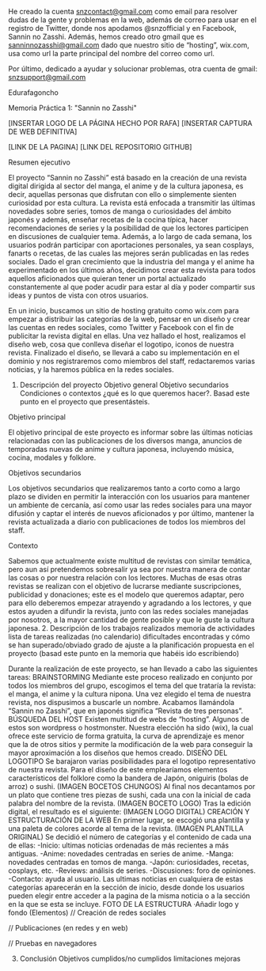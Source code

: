 He creado  la cuenta snzcontact@gmail.com como email para resolver dudas de la gente y problemas en la web, además de correo para usar en el registro de Twitter, donde nos apodamos @snzofficial y en Facebook, Sannin no Zasshi.
Además, hemos creado otro gmail que es sanninnozasshi@gmail.com dado que nuestro sitio de “hosting”, wix.com, usa como url la parte principal del nombre del correo como url.

Por último, dedicado a ayudar y solucionar problemas, otra cuenta de gmail: snzsupport@gmail.com

Edurafagoncho

Memoria Práctica 1: "Sannin no Zasshi"

[INSERTAR LOGO DE LA PÁGINA HECHO POR RAFA]
[INSERTAR CAPTURA DE WEB DEFINITIVA]

[LINK DE LA PAGINA]
[LINK DEL REPOSITORIO GITHUB]

Resumen ejecutivo

El proyecto “Sannin no Zasshi” está basado en la creación de una revista digital dirigida al sector del manga, el anime y de la cultura japonesa, es decir, aquellas personas que disfrutan con ello o simplemente sienten curiosidad por esta cultura. La revista está enfocada a transmitir las últimas novedades sobre series, tomos de manga o curiosidades del ámbito japonés y además, enseñar recetas de la cocina típica, hacer recomendaciones de series y la posibilidad de que los lectores participen en discusiones de cualquier tema.
Además, a lo largo de cada semana, los usuarios podrán participar con aportaciones personales, ya sean cosplays, fanarts o recetas, de las cuales las mejores serán publicadas en las redes sociales.
Dado el gran crecimiento que la industria del manga y el anime ha experimentado en los últimos años, decidimos crear esta revista para todos aquellos aficionados que quieran tener un portal actualizado constantemente al que poder acudir para estar al día y poder compartir sus ideas y puntos de vista con otros usuarios.

En un inicio, buscamos un sitio de hosting gratuito como wix.com para empezar a distribuir las categorías de la web, pensar en un diseño y crear las cuentas en redes sociales, como Twitter y Facebook con el fin de publicitar la revista digital en ellas. Una vez hallado el host, realizamos el diseño web, cosa que conlleva diseñar el logotipo, iconos de nuestra revista. 
Finalizado el diseño, se llevará a cabo su implementación en el dominio y nos registraremos como miembros del staff, redactaremos varias noticias, y la haremos pública en la redes sociales.

1. Descripción del proyecto
Objetivo general
Objetivo secundarios
Condiciones o contextos
¿qué es lo que queremos hacer?. Basad este punto en el proyecto que presentásteis.

Objetivo principal

El objetivo principal de este proyecto es informar sobre las últimas noticias relacionadas con las publicaciones de los diversos manga,  anuncios de temporadas nuevas de anime y cultura japonesa, incluyendo música, cocina, modales y folklore.

Objetivos secundarios

Los objetivos secundarios que realizaremos tanto a corto como a largo plazo se dividen en permitir la interacción con los usuarios para mantener un ambiente de cercanía, así como usar las redes sociales para una mayor difusión y captar el interés de nuevos aficionados y por último, mantener la revista actualizada a diario con publicaciones de todos los miembros del staff.

Contexto

Sabemos que actualmente existe multitud de revistas con similar temática, pero aun así pretendemos sobresalir ya sea por nuestra manera de contar las cosas o por nuestra relación con los lectores. Muchas de esas otras revistas se realizan con el objetivo de lucrarse mediante suscripciones, publicidad y donaciones; este es el modelo que queremos adaptar, pero para ello deberemos empezar atrayendo y agradando a los lectores, y que estos ayuden a difundir la revista, junto con las redes sociales manejadas por nosotros, a la mayor cantidad de gente posible y que le guste la cultura japonesa.
2. Descripción de los trabajos realizados
memoria de actividades
lista de tareas realizadas (no calendario)
dificultades encontradas
y cómo se han superado/obviado
grado de ajuste a la planificación propuesta en el proyecto
(basad este punto en la memoria que habéis ido escribiendo)

Durante la realización de este proyecto, se han llevado a cabo las siguientes tareas:
BRAINSTORMING
Mediante este proceso realizado en conjunto por todos los miembros del grupo, escogimos el tema del que trataría la revista: el manga, el anime y la cultura nipona.
Una vez elegido el tema de nuestra revista, nos dispusimos a buscarle un nombre. Acabamos llamándola “Sannin no Zasshi”, que en japonés significa “Revista de tres personas”.
BÚSQUEDA DEL HOST
Existen multitud de webs de “hosting”. Algunos de estos son wordpress o hostmonster. Nuestra elección ha sido (wix), la cual ofrece este servicio de forma gratuita, la curva de aprendizaje es menor que la de otros sitios  y permite la modificación de la web para conseguir la mayor aproximación a los diseños que hemos creado.
DISEÑO DEL LOGOTIPO
Se barajaron varias posibilidades para el logotipo representativo de nuestra revista. Para el diseño de este emplearíamos elementos característicos del folklore como la bandera de Japón, oniguiris (bolas de arroz) o sushi. 
(IMAGEN BOCETOS CHUNGOS)
Al final nos decantamos por un plato que contiene tres piezas de sushi, cada una con la inicial de cada palabra del nombre de la revista.
(IMAGEN BOCETO LOGO)
Tras la edición digital, el resultado es el siguiente:
(IMAGEN LOGO DIGITAL)
CREACIÓN Y ESTRUCTURACIÓN DE LA WEB
En primer lugar, se escogió una plantilla y una paleta de colores acorde al tema de la revista. 
(IMAGEN PLANTILLA ORIGINAL)
Se decidió el número de categorías y el contenido de cada una de ellas:
-Inicio: ultimas noticias ordenadas de más recientes a más antiguas.
-Anime: novedades centradas en series de anime.
-Manga: novedades centradas en tomos de manga.
-Japón: curiosidades, recetas, cosplays, etc.
-Reviews: análisis de series.
-Discusiones: foro de opiniones.
-Contacto: ayuda al usuario.
Las ultimas noticias en cualquiera de estas categorías aparecerán en la sección de inicio, desde donde los usuarios pueden elegir entre acceder a la pagina de la misma noticia o a la sección en la que se esta se incluye.
FOTO DE LA ESTRUCTURA
·Añadir logo y fondo (Elementos)
// Creación de redes sociales

// Publicaciones (en redes y en web)

// Pruebas en navegadores



3. Conclusión
Objetivos cumplidos/no cumplidos
limitaciones
mejoras

